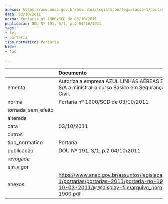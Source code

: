 ```yaml
---
anexos: https://www.anac.gov.br/assuntos/legislacao/legislacao-1/portarias/portarias-2011/portaria-no-1900-scd-de-10-03-2011/@@display-file/arquivo_norma/PA2011-1900.pdf
data: 03/10/2011
norma: Portaria nº 1900/SCD de 03/10/2011
publicacao: DOU Nº 191, S/1, p.2 04/10/2011
tags:
- lei
- portaria
tipo_normatico: Portaria
hide: 
- toc 
 
---
```


|                    | Documento                                                                                                                                                         |
|:-------------------|:------------------------------------------------------------------------------------------------------------------------------------------------------------------|
| ementa             | Autoriza a empresa AZUL LINHAS AÉREAS BRASILEIRAS S/A a ministrar o curso Básico em Segurança da Aviação Civil.                                                   |
| norma              | Portaria nº 1900/SCD de 03/10/2011                                                                                                                                |
| tornada_sem_efeito |                                                                                                                                                                   |
| alterada           |                                                                                                                                                                   |
| data               | 03/10/2011                                                                                                                                                        |
| outros             |                                                                                                                                                                   |
| tipo_normatico     | Portaria                                                                                                                                                          |
| publicacao         | DOU Nº 191, S/1, p.2 04/10/2011                                                                                                                                   |
| revogada           |                                                                                                                                                                   |
| em_vigor           |                                                                                                                                                                   |
| anexos             | https://www.anac.gov.br/assuntos/legislacao/legislacao-1/portarias/portarias-2011/portaria-no-1900-scd-de-10-03-2011/@@display-file/arquivo_norma/PA2011-1900.pdf |